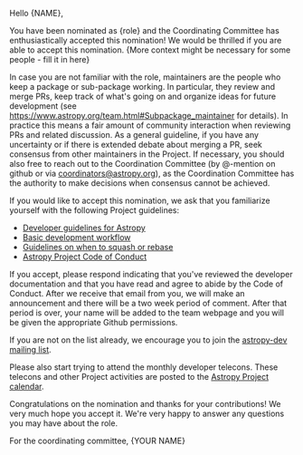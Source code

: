 Hello {NAME},

You have been nominated as {role} and the Coordinating Committee has enthusiastically accepted this nomination! We would be thrilled if you are able to accept this nomination. {More context might be necessary for some people - fill it in here}

In case you are not familiar with the role, maintainers are the people who keep a package or sub-package working. In particular, they review and merge PRs, keep track of what's going on and organize ideas for future development (see https://www.astropy.org/team.html#Subpackage_maintainer for details). In practice this means a fair amount of community interaction when reviewing PRs and related discussion.  As a general guideline, if you have any uncertainty or if there is extended debate about merging a PR, seek consensus from other maintainers in the Project.  If necessary, you should also free to reach out to the Coordination Committee (by @-mention on github or via coordinators@astropy.org), as the Coordination Committee has the authority to make decisions when consensus cannot be achieved.

If you would like to accept this nomination, we ask that you familiarize yourself with the following Project guidelines:

* [Developer guidelines for Astropy](https://docs.astropy.org/en/latest/#developer-documentation)
* [Basic development workflow](https://docs.astropy.org/en/latest/development/workflow/development_workflow.html)
* [Guidelines on when to squash or rebase](https://docs.astropy.org/en/latest/development/when_to_rebase.html)
* [Astropy Project Code of Conduct](https://www.astropy.org/code_of_conduct.html)

If you accept, please respond indicating that you've reviewed the developer documentation and that you have read and agree to abide by the Code of Conduct. After we receive that email from you, we will make an announcement and there will be a two week period of comment. After that period is over, your name will be added to the team webpage and you will be given the appropriate Github permissions.

If you are not on the list already, we encourage you to join the [astropy-dev mailing list](https://groups.google.com/g/astropy-dev). 

Please also start trying to attend the monthly developer telecons. These telecons and other Project activities are posted to the [Astropy Project calendar](https://calendar.google.com/calendar/u/0?cid=azM4NjQwaWNucWFzcHNmazZxOGc1YTNkY2NAZ3JvdXAuY2FsZW5kYXIuZ29vZ2xlLmNvbQ). 

Congratulations on the nomination and thanks for your contributions! We very much hope you accept it. We're very happy to answer any questions you may have about the role.

For the coordinating committee,
{YOUR NAME}
